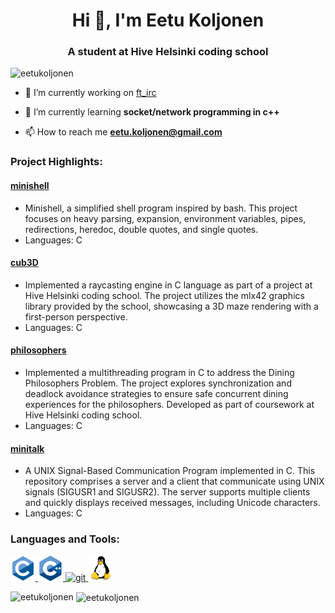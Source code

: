 <h1 align="center">Hi 👋, I'm Eetu Koljonen</h1>
<h3 align="center">A student at Hive Helsinki coding school</h3>

<p align="left"> <img src="https://komarev.com/ghpvc/?username=eetukoljonen&label=Profile%20views&color=0e75b6&style=flat" alt="eetukoljonen" /> </p>

- 🔭 I’m currently working on [ft_irc](https://github.com/AxelBadam/ft_ircW.git)

- 🌱 I’m currently learning **socket/network programming in c++**

- 📫 How to reach me **eetu.koljonen@gmail.com**

### Project Highlights:

#### [minishell](https://github.com/eetukoljonen/minishell.git)
- Minishell, a simplified shell program inspired by bash. This project focuses on heavy parsing, expansion, environment variables, pipes, redirections, heredoc, double quotes, and single quotes.
- Languages: C

#### [cub3D](https://github.com/eetukoljonen/cub3D)
- Implemented a raycasting engine in C language as part of a project at Hive Helsinki coding school. The project utilizes the mlx42 graphics library provided by the school, showcasing a 3D maze rendering with a first-person perspective.
- Languages: C

#### [philosophers](https://github.com/eetukoljonen/philosophers)
- Implemented a multithreading program in C to address the Dining Philosophers Problem. The project explores synchronization and deadlock avoidance strategies to ensure safe concurrent dining experiences for the philosophers. Developed as part of coursework at Hive Helsinki coding school.
- Languages: C

#### [minitalk](https://github.com/eetukoljonen/minitalk)
- A UNIX Signal-Based Communication Program implemented in C. This repository comprises a server and a client that communicate using UNIX signals (SIGUSR1 and SIGUSR2). The server supports multiple clients and quickly displays received messages, including Unicode characters.
- Languages: C

<h3 align="left">Languages and Tools:</h3>
<p align="left"> <a href="https://www.cprogramming.com/" target="_blank" rel="noreferrer"> <img src="https://raw.githubusercontent.com/devicons/devicon/master/icons/c/c-original.svg" alt="c" width="40" height="40"/> </a> <a href="https://www.w3schools.com/cpp/" target="_blank" rel="noreferrer"> <img src="https://raw.githubusercontent.com/devicons/devicon/master/icons/cplusplus/cplusplus-original.svg" alt="cplusplus" width="40" height="40"/> </a> <a href="https://git-scm.com/" target="_blank" rel="noreferrer"> <img src="https://www.vectorlogo.zone/logos/git-scm/git-scm-icon.svg" alt="git" width="40" height="40"/> </a> <a href="https://www.linux.org/" target="_blank" rel="noreferrer"> <img src="https://raw.githubusercontent.com/devicons/devicon/master/icons/linux/linux-original.svg" alt="linux" width="40" height="40"/> </a> </p>

<p><img align="left" src="https://github-readme-stats.vercel.app/api/top-langs?username=eetukoljonen&show_icons=true&locale=en&layout=compact" alt="eetukoljonen" /></p>

<p>&nbsp;<img align="center" src="https://github-readme-stats.vercel.app/api?username=eetukoljonen&show_icons=true&locale=en" alt="eetukoljonen" /></p>
